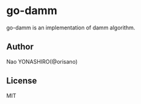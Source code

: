 # go-damm
go-damm is an implementation of damm algorithm.

## Author
Nao YONASHIRO(@orisano)

## License
MIT
